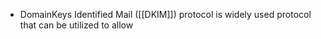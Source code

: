 - DomainKeys Identified Mail ([[DKIM]]) protocol is widely used protocol that can be utilized to allow